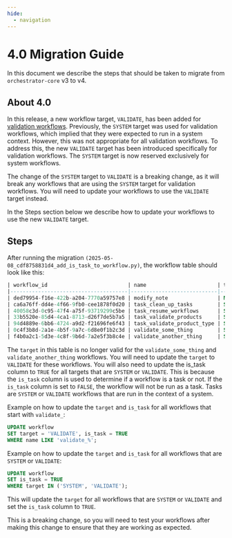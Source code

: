 ```yaml
---
hide:
  - navigation
---
```


# 4.0 Migration Guide

In this document we describe the steps that should be taken to migrate from `orchestrator-core` v3 to v4.

## About 4.0

In this release, a new workflow target, `VALIDATE`, has been added
for [validation workflows](../architecture/application/workflow.md#validate).
Previously, the `SYSTEM` target was used for validation workflows, which implied that they were expected to run in a
system context. However, this was not appropriate for all validation workflows.
To address this, the new `VALIDATE` target has been introduced specifically for validation workflows. The `SYSTEM`
target is now reserved exclusively for system workflows.

The change of the `SYSTEM` target to `VALIDATE` is a breaking change, as it will break any workflows that are using the
`SYSTEM` target for validation workflows. You will need to update your workflows to use the `VALIDATE` target instead.

In the Steps section below we describe how to update your workflows to use the new `VALIDATE` target.

## Steps

After running the migration `(2025-05-08_cdf8758831d4_add_is_task_to_workflow.py)`, the workflow table should look like this:

```sql
| workflow_id                          | name                       | target | is_task | description                                                             | created_at                        | deleted_at |
|--------------------------------------|----------------------------|--------|---------|-------------------------------------------------------------------------|-----------------------------------|------------|
| ded79954-f16e-422b-a204-7770a59757e8 | modify_note                | MODIFY | FALSE   | Modify Note                                                             | 2025-05-01 09:57:28.033504 +00:00 | <null>     |
| ca6a76ff-dd4e-4f66-9fb0-cee1878f0d20 | task_clean_up_tasks        | SYSTEM | FALSE   | Clean up old tasks                                                      | 2025-05-01 09:57:28.033504 +00:00 | <null>     |
| 40058c3d-0c95-47f4-a75f-93719299c5be | task_resume_workflows      | SYSTEM | FALSE   | Resume all workflows that are stuck on tasks with the status 'waiting'  | 2025-05-01 09:57:28.033504 +00:00 | <null>     |
| 33b5520e-85d4-4ca1-8713-d26f7de5b7a5 | task_validate_products     | SYSTEM | FALSE   | Validate products                                                       | 2025-05-01 09:57:28.033504 +00:00 | <null>     |
| 94d4889e-6bb6-4724-a9d2-f21696fe6f43 | task_validate_product_type | SYSTEM | FALSE   | Validate all subscriptions of Product Type                              | 2025-05-01 09:57:28.033504 +00:00 | <null>     |
| 0c4f3b8d-2a1e-4b5f-9a7c-6d8e0f1b2c3d | validate_some_thing        | SYSTEM | FALSE   | Validate The thing                                                      | 2025-05-01 09:57:28.033504 +00:00 | <null>     |
| f4b0a2c1-5d3e-4c8f-9b6d-7a2e5f3b8c4e | validate_another_thing     | SYSTEM | FALSE   | Validate Another thing                                                  | 2025-05-01 09:57:28.033504 +00:00 | <null>     |
```

The `target` in this table is no longer valid for the `validate_some_thing` and `validate_another_thing`
workflows. You will need to update the `target` to `VALIDATE` for these workflows. You will also need to update the
is_task column to `TRUE` for all targets that are `SYSTEM` or `VALIDATE`. This is because the `is_task` column is used to
determine if a workflow is a task or not. If the `is_task` column is set to `FALSE`, the workflow will not be run as a task.
Tasks are `SYSTEM` or `VALIDATE` workflows that are run in the context of a system.

Example on how to update the `target` and `is_task` for all workflows that start with `validate_`:

```sql
UPDATE workflow
SET target = 'VALIDATE', is_task = TRUE
WHERE name LIKE 'validate_%';
```

Example on how to update the `target` and `is_task` for all workflows that are `SYSTEM` or `VALIDATE`:

```sql
UPDATE workflow
SET is_task = TRUE
WHERE target IN ('SYSTEM', 'VALIDATE');
```

This will update the `target` for all workflows that are `SYSTEM` or `VALIDATE` and set the `is_task` column to `TRUE`.

This is a breaking change, so you will need to test your workflows after making this change to ensure that they are
working as expected.
